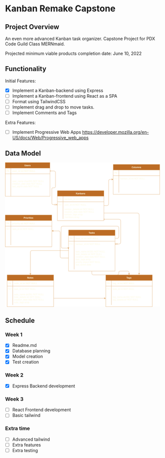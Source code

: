 # Kanban Remake Capstone

## Project Overview

An even more advanced Kanban task organizer. Capstone Project for PDX Code Guild Class MERNmaid.

Projected minimum viable products completion date: June 10, 2022

## Functionality

Initial Features:

- [x] Implement a Kanban-backend using Express
- [ ] Implement a Kanban-frontend using React as a SPA
- [ ] Format using TailwindCSS
- [ ] Implement drag and drop to move tasks.
- [ ] Implement Comments and Tags

Extra Features:

- [ ] Implement Progressive Web Apps <https://developer.mozilla.org/en-US/docs/Web/Progressive_web_apps>

## Data Model

![Data Model](./Kanban%20Capstone%20Diagram.drawio.svg)

## Schedule

### Week 1

- [x] Readme.md
- [x] Database planning
- [x] Model creation
- [x] Test creation

### Week 2

- [x] Express Backend development

### Week 3

- [ ] React Frontend development
- [ ] Basic tailwind

### Extra time

- [ ] Advanced tailwind
- [ ] Extra features
- [ ] Extra testing
